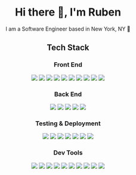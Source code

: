 <h1 align="center">
Hi there 👋, I'm Ruben
</h1>

<p align="center">I am a Software Engineer based in New York, NY 🗽</p>

<h2 align="center">Tech Stack</h2>
<h3 align="center">Front End</h3>
<div align="center">
  <img src="https://img.shields.io/badge/JavaScript-F7DF1E?logo=javascript&logoColor=black&style=plastic" />
  <img src="https://img.shields.io/badge/React-61DAFB?logo=react&logoColor=black&style=plastic" />
  <img src="https://img.shields.io/badge/React%20Router-CA4245?logo=react-router&logoColor=black&style=plastic" />
  <img src="https://img.shields.io/badge/jQuery-0769AD?logo=jQuery&logoColor=white&style=plastic" />
  <img src="https://img.shields.io/badge/HTML5-E34F26?logo=html5&logoColor=white&style=plastic" />
  <img src="https://img.shields.io/badge/CSS3-1572B6?logo=css3&logoColor=white&style=plastic" />
  <img src="https://img.shields.io/badge/SASS-CC6699?logo=sass&logoColor=white&style=plastic" />
  <img src="https://img.shields.io/badge/Bootstrap-7952B3?logo=bootstrap&logoColor=white&style=plastic" />
  <img src="https://img.shields.io/badge/Material%20UI-0081CB?logo=materialui&logoColor=white&style=plastic" />
  <img src="https://img.shields.io/badge/AdobeXD-FF61F6?logo=html5&logoColor=white&style=plastic" />
</div>
<h3 align="center">Back End</h3>
<div align="center">
  <img src="https://img.shields.io/badge/Node-339933?logo=node.js&logoColor=white&style=plastic" />
  <img src="https://img.shields.io/badge/Express-000?logo=express&logoColor=white&style=plastic" />
  <img src="https://img.shields.io/badge/PostgreSQL-4169E1?logo=postgresql&logoColor=white&style=plastic" />
  <img src="https://img.shields.io/badge/MySQL-4479A1?logo=mysql&logoColor=white&style=plastic" />
  <img src="https://img.shields.io/badge/MongoDB-47A248?logo=mongodb&logoColor=white&style=plastic" />
</div>
<h3 align="center">Testing & Deployment</h3>
<div align="center">
  <img src="https://img.shields.io/badge/Jest-C21325?logo=jest&logoColor=white&style=plastic" />
  <img src="https://img.shields.io/badge/Mocha-8D6748?logo=mocha&logoColor=white&style=plastic" />
  <img src="https://img.shields.io/badge/Chai-A30701?logo=chai&logoColor=white&style=plastic" />
  <img src="https://img.shields.io/badge/Heroku-430098?logo=heroku&logoColor=white&style=plastic" />
  <img src="https://img.shields.io/badge/Firebase-FFCA28?logo=firebase&logoColor=white&style=plastic" />
  <img src="https://img.shields.io/badge/Docker-2496ED?logo=docker&logoColor=white&style=plastic" />
  <img src="https://img.shields.io/badge/AWS-232F3E?logo=amazon-aws&logoColor=white&style=plastic" />
</div>
<h3 align="center">Dev Tools</h3>
<div align="center">
  <img src="https://img.shields.io/badge/VSCode-007ACC?logo=visual-studio-code&logoColor=white&style=plastic" />
  <img src="https://img.shields.io/badge/Postman-FF6C37?logo=postman&logoColor=white&style=plastic" />
  <img src="https://img.shields.io/badge/npm-CB3837?logo=npm&logoColor=white&style=plastic" />
  <img src="https://img.shields.io/badge/Git-F05032?logo=git&logoColor=white&style=plastic" />
  <img src="https://img.shields.io/badge/Webpack-8DD6F9?logo=webpack&logoColor=black&style=plastic" />
  <img src="https://img.shields.io/badge/Babel-F9DC3E?logo=babel&logoColor=black&style=plastic" />
  <img src="https://img.shields.io/badge/ESLint-4B32C3?logo=eslint&logoColor=white&style=plastic" />
  <img src="https://img.shields.io/badge/PowerShell-5391FE?logo=powershell&logoColor=white&style=plastic" />
  <img src="https://img.shields.io/badge/Bash-4EAA25?logo=gnu-bash&logoColor=white&style=plastic" />
  <img src="https://img.shields.io/badge/MacOS-000?logo=apple&logoColor=white&style=plastic" />
</div>



<!--
**ruben-ruiz/ruben-ruiz** is a ✨ _special_ ✨ repository because its `README.md` (this file) appears on your GitHub profile.

Here are some ideas to get you started:

- 🔭 I’m currently working on ...
- 🌱 I’m currently learning ...
- 👯 I’m looking to collaborate on ...
- 🤔 I’m looking for help with ...
- 💬 Ask me about ...
- 📫 How to reach me: ...
- 😄 Pronouns: ...
- ⚡ Fun fact: ...
-->
